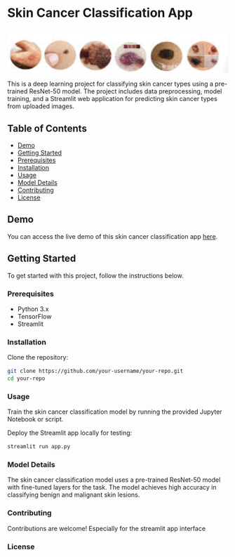 # Skin Cancer Classification App

![Skin Cancer Classification](insight_images/skin_cancer_readme.png)

This is a deep learning project for classifying skin cancer types using a pre-trained ResNet-50 model. The project includes data preprocessing, model training, and a Streamlit web application for predicting skin cancer types from uploaded images.

## Table of Contents
- [Demo](#demo)
- [Getting Started](#getting-started)
- [Prerequisites](#prerequisites)
- [Installation](#installation)
- [Usage](#usage)
- [Model Details](#model-details)
- [Contributing](#contributing)
- [License](#license)

## Demo

You can access the live demo of this skin cancer classification app [here](https://your-app-name.herokuapp.com).

## Getting Started

To get started with this project, follow the instructions below.

### Prerequisites

- Python 3.x
- TensorFlow
- Streamlit

### Installation

Clone the repository:

```bash
git clone https://github.com/your-username/your-repo.git
cd your-repo
```

### Usage

Train the skin cancer classification model by running the provided Jupyter Notebook or script.

Deploy the Streamlit app locally for testing:

```bash
streamlit run app.py
```

### Model Details

The skin cancer classification model uses a pre-trained ResNet-50 model with fine-tuned layers for the task. The model achieves high accuracy in classifying benign and malignant skin lesions.

### Contributing

Contributions are welcome! Especially for the streamlit app interface

### License


